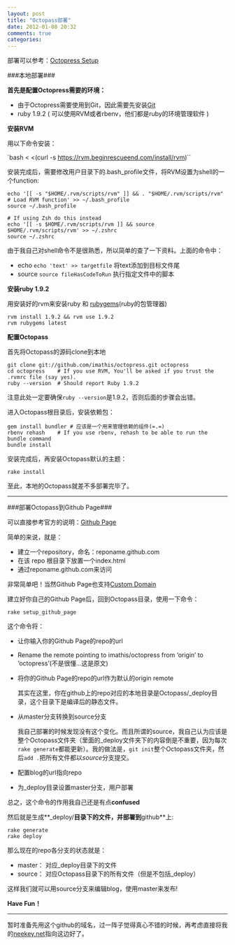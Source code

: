 ```yaml
---
layout: post
title: "Octopass部署"
date: 2012-01-08 20:32
comments: true
categories: 
---
```


部署可以参考：[Octopress Setup](http://octopress.org/docs/setup/)

###本地部署###

**首先是配置Octopress需要的环境：**

* 由于Octopress需要使用到Git，因此需要先安装[Git](http://git-scm.com/)
* ruby 1.9.2 ( 可以使用RVM或者rbenv，他们都是ruby的环境管理软件 )

**安装RVM**

用以下命令安装：

`bash < <(curl -s https://rvm.beginrescueend.com/install/rvm)``

安装完成后，需要修改用户目录下的.bash_profile文件，将RVM设置为shell的一个function:

    echo '[[ -s "$HOME/.rvm/scripts/rvm" ]] && . "$HOME/.rvm/scripts/rvm" # Load RVM function' >> ~/.bash_profile
    source ~/.bash_profile

    # If using Zsh do this instead
    echo '[[ -s $HOME/.rvm/scripts/rvm ]] && source $HOME/.rvm/scripts/rvm' >> ~/.zshrc
    source ~/.zshrc

由于我自己对shell命令不是很熟悉，所以简单的查了一下资料。上面的命令中：

* echo `echo 'text' >> targetfile` 将text添加到目标文件尾
* source `source fileHasCodeToRun` 执行指定文件中的脚本

<!-- more -->

**安装ruby 1.9.2**

用安装好的rvm来安装ruby 和 [rubygems](http://rubygems.org/)(ruby的包管理器)

    rvm install 1.9.2 && rvm use 1.9.2
    rvm rubygems latest

**配置Octopass**

首先将Octopass的源码clone到本地

    git clone git://github.com/imathis/octopress.git octopress
    cd octopress    # If you use RVM, You'll be asked if you trust the .rvmrc file (say yes).
    ruby --version  # Should report Ruby 1.9.2

注意此处一定要确保`ruby --version`是1.9.2，否则后面的步骤会出错。

进入Octopass根目录后，安装依赖包：

    gem install bundler # 应该是一个用来管理依赖的组件(=.=)
    rbenv rehash    # If you use rbenv, rehash to be able to run the bundle command
    bundle install

安装完成后，再安装Octopass默认的主题：

    rake install

至此，本地的Octopass就差不多部署完毕了。

---

###部署Octopass到Github Page###

可以直接参考官方的说明：[Github Page](http://pages.github.com)

简单的来说，就是：

* 建立一个repository，命名：reponame.github.com
* 在该 repo 根目录下放置一个index.html
* 通过reponame.github.com来访问

非常简单吧！当然Github Page也支持[Custom Domain](//http://pages.github.com/#custom_domains)

建立好你自己的Github Page后，回到Octopass目录，使用一下命令：
    
    rake setup_github_page

这个命令将：

* 让你输入你的Github Page的repo的url
* Rename the remote pointing to imathis/octopress from ‘origin’ to ‘octopress’(不是很懂…这是原文)
* 将你的Github Page的repo的url作为默认的origin remote

    其实在这里，你在github上的repo对应的本地目录是Octopass/_deploy目录，这个目录下是编译后的静态文件。
* 从master分支转换到source分支

    我自己部署的时候发现没有这个变化。而且所谓的source，我自己认为应该是整个Octopass文件夹（里面的_deploy文件夹下的内容倒是不重要，因为每次`rake generate`都能更新）。我的做法是，`git init`整个Octopass文件夹，然后`add .`把所有文件都以*source*分支提交。

* 配置blog的url指向repo
* 为_deploy目录设置master分支，用户部署

总之，这个命令的作用我自己还是有点**confused**

然后就是生成**_deploy/**目录下的文件，并部署到**github**上:

    rake generate
    rake deploy

那么现在的repo各分支的状态就是：

* master： 对应_deploy目录下的文件
* source： 对应Octopass目录下的所有文件（但是不包括_deploy）

这样我们就可以用source分支来编辑blog，使用master来发布!

**Have Fun！**

---

暂时准备先用这个github的域名，过一阵子觉得真心不错的时候，再考虑直接将我的[neekey.net](http://neekey.net/blog)指向这边好了。
